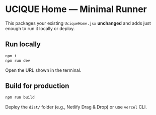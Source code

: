 # UCIQUE Home — Minimal Runner

This packages your existing `UciqueHome.jsx` **unchanged** and adds just enough to run it locally or deploy.

## Run locally
```bash
npm i
npm run dev
```
Open the URL shown in the terminal.

## Build for production
```bash
npm run build
```
Deploy the `dist/` folder (e.g., Netlify Drag & Drop) or use `vercel` CLI.

